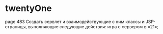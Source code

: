 # twentyOne
page 483
Cоздать сервлет и взаимодействующие с ним классы и JSP-страницы, выполняющие следующие действия: игра с сервером в «21»;
